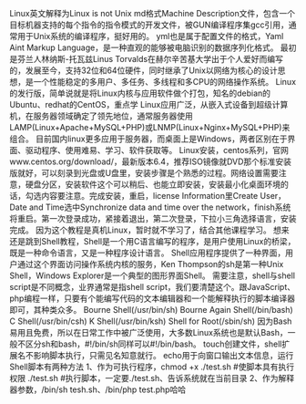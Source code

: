 Linux英文解释为Linux is not Unix
md格式Machine Description文件，包含一个目标机器支持的每个指令的指令模式的开发文件，被GUN编译程序集gcc引用，通常用于Unix系统的编译程序，挺好用的。
yml也是属于配置文件的格式，Yaml Aint Markup Language，是一种直观的能够被电脑识别的数据序列化格式。
最初是芬兰人林纳斯-托瓦兹Linus Torvalds在赫尔辛苦基大学出于个人爱好而编写的，发展至今，支持32位和64位硬件，同时继承了Unix以网络为核心的设计思想，是一个性能稳定的多用户、多任务、多线程和多CPU的网络操作系统。
Linux的发行版，简单说就是将Linux内核与应用软件做个打包，知名的debian的Ubuntu、redhat的CentOS，重点学
Linux应用广泛，从嵌入式设备到超级计算机，在服务器领域确定了领先地位，通常服务器使用LAMP(Linux+Apache+MySQL+PHP)或LNMP(Linux+Nginx+MySQL+PHP)来组合。
目前国内linux更多应用于服务器，而桌面上是Windows，两者区别在于界面、驱动程序、使用难易、学习、软件获取等。
Linux安装，centos系列，官网www.centos.org/download/，最新版本6.4，推荐ISO镜像就DVD那个标准安装版就好，可以刻录到光盘或U盘里，安装步骤是个熟悉的过程。网络设置需要注意，硬盘分区，安装软件这个可以稍后、也能立即安装，安装最小化桌面环境的话，勾选内容要注意。完成安装，重启，license Information里Create User，Date and Time选中Synchronize data and time over the network，finish系统将重启。第一次登录成功，紧接着退出，第二次登录，下拉小三角选择语言，安装完成。
因为这个教程是真机Linux，暂时就不学习了，结合其他课程学习。
想来还是跳到Shell教程，Shell是一个用C语言编写的程序，是用户使用Linux的桥梁，既是一种命令语言，又是一种程序设计语言。
Shell应用程序提供了一种界面，用户通过这个界面访问操作系统内核的服务，Ken Thompson的sh是第一种Unix Shell，Windows Explorer是一个典型的图形界面Shell。
需要注意，shell与shell script是不同概念，业界通常是指shell script，我们要清楚这个。跟JavaScript、php编程一样，只要有个能编写代码的文本编辑器和一个能解释执行的脚本编译器即可，其种类众多。
    Bourne Shell(/usr/bin/sh)
    Bourne Again Shell(/bin/bash)
    C Shell(/usr/bin/csh)
    K Shell(/usr/bin/ksh)
    Shell for Root(/sbin/sh)
因为Bash易用且免费，所以在日常工作中被广泛使用，大多数Linux系统也是默认Bash，一般不区分sh和bash，#!/bin/sh同样可以#!/bin/bash。
touch创建文件，shell扩展名不影响脚本执行，只需见名知意就行。
echo用于向窗口输出文本信息，运行Shell脚本有两种方法
    1、作为可执行程序，chmod +x ./test.sh #使脚本具有执行权限
    ./test.sh #执行脚本，一定要./test.sh、告诉系统就在当前目录
    2、作为解释器参数，/bin/sh tesh.sh、/bin/php test.php哈哈
